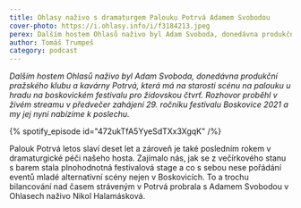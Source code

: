 ```yaml
---
title: Ohlasy naživo s dramaturgem Palouku Potrvá Adamem Svobodou
cover-photo: https://i.ohlasy.info/i/f3184213.jpeg
perex: Dalším hostem Ohlasů naživo byl Adam Svoboda, donedávna produkční pražského klubu a kavárny Potrvá, která má na starosti scénu na palouku u hradu na boskovickém festivalu pro židovskou čtvrť.
author: Tomáš Trumpeš
category: podcast
---
```


*Dalším hostem Ohlasů naživo byl Adam Svoboda, donedávna produkční pražského klubu a kavárny Potrvá, která má na starosti scénu na palouku u hradu na boskovickém festivalu pro židovskou čtvrť. Rozhovor proběhl v živém streamu v předvečer zahájení 29. ročníku festivalu Boskovice 2021 a my jej nyní nabízíme k poslechu.*

{% spotify_episode id="472ukTfA5YyeSdTXx3XgqK" /%}

Palouk Potrvá letos slaví deset let a zároveň je také posledním rokem v dramaturgické péči našeho hosta. Zajímalo nás, jak se z večírkového stanu s barem stala plnohodnotná festivalová stage a co s sebou nese pořádání eventů mladé alternativní scény nejen v Boskovicích. To a trochu bilancování nad časem stráveným v Potrvá probrala s Adamem Svobodou v Ohlasech naživo Nikol Halamásková.


